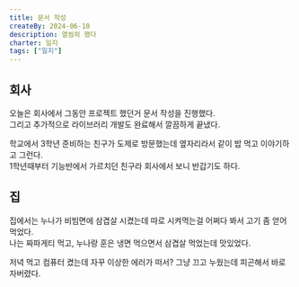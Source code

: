 ```yaml
---
title: 문서 작성
createBy: 2024-06-10
description: 열씸히 했다
charter: 일지
tags: ["일지"]
---
```


## 회사

오늘은 회사에서 그동안 프로젝트 했던거 문서 작성을 진행했다.  
그리고 추가적으로 라이브러리 개발도 완료해서 깔끔하게 끝냈다.

학교에서 3학년 준비하는 친구가 도제로 방문했는데 옆자리라서 같이 밥 먹고 이야기하고 그런다.  
1학년때부터 기능반에서 가르치던 친구라 회사에서 보니 반갑기도 하다.

## 집

집에서는 누나가 비빔면에 삼겹살 시켰는데 따로 시켜먹는걸 어쩌다 봐서 고기 좀 얻어먹었다.  
나는 짜파게티 먹고, 누나랑 훈은 냉면 먹으면서 삼겹살 먹었는데 맛있었다.

저녁 먹고 컴퓨터 켰는데 자꾸 이상한 에러가 떠서? 그냥 끄고 누웠는데 피곤해서 바로 자버렸다.
